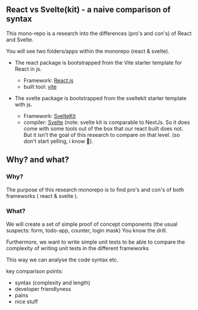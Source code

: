 ## React vs Svelte(kit) - a naive comparison of syntax


This mono-repo is a research into the differences (pro's and con's) of React and Svelte.

You will see two folders/apps within the monorepo (react & svelte).

* The react package is bootstrapped from the Vite starter template for React in js.
  * Framework: [React.js](https://reactjs.org/) 
  * built tool: [vite](https://vitejs.dev/)

* The svelte package is bootstrapped from the sveltekit starter template with js.
  * Framework: [SvelteKit](https://kit.svelte.dev/)
  * compiler: [Svelte](https://svelte.dev/)
(note: svelte kit is comparable to NextJs. So it does come with some tools out of the box that our react built does not. But it isn't the goal of this research to compare on that level. (so don't start yelling, i know 🤠).


## Why? and what?

### Why?

The purpose of this research monorepo is to find pro's and con's of both frameworks ( react & svelte ).

### What?

We will create a set of simple proof of concept components (the usual suspects: form, todo-app, counter, login mask) You know the drill.

Furthermore, we want to write simple unit tests to be able to compare the complexity of writing unit tests in the different frameworks

This way we can analyse the code syntax etc.

key comparison points:
* syntax (complexity and length)
* developer friendlyness
* pains
* nice stuff

